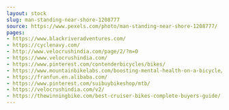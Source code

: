 ```yaml
---
layout: stock
slug: man-standing-near-shore-1208777
source: https://www.pexels.com/photo/man-standing-near-shore-1208777/
pages:
- https://www.blackriveradventures.com/
- https://cyclenavy.com/
- http://www.velocrushindia.com/page/2/?m=0
- https://www.velocrushindia.com/
- https://www.pinterest.com/contenderbicycles/bikes/
- https://www.mountainbikelabs.com/boosting-mental-health-on-a-bicycle/
- https://franfun.en.alibaba.com/
- https://www.pinterest.com/suibuybikeshop/mtb/
- https://velocrushindia.com/v2/
- https://thewinningbike.com/best-cruiser-bikes-complete-buyers-guide/
---
```

